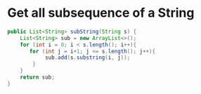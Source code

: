 # Get all subsequence of a String

```java
public List<String> subString(String s) {
    List<String> sub = new ArrayList<>();
    for (int i = 0; i < s.length(); i++){
       for (int j = i+1; j <= s.length(); j++){
            sub.add(s.substring(i, j));
        } 
    }
    return sub;
} 
```
